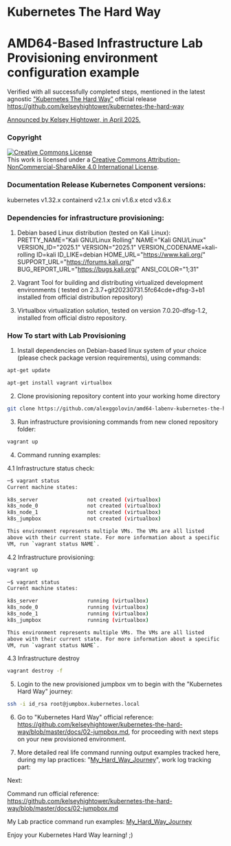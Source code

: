 # Kubernetes The Hard Way 

# AMD64-Based Infrastructure Lab Provisioning environment configuration example
Verified with all successfully completed steps, mentioned in the latest agnostic ["Kubernetes The Hard Way"](https://github.com/kelseyhightower/kubernetes-the-hard-way) 
official release https://github.com/kelseyhightower/kubernetes-the-hard-way 

[Announced by Kelsey Hightower, in April 2025.
](https://www.linkedin.com/posts/kelsey-hightower-849b342b1_kubernetes-the-hard-way-has-been-updated-activity-7315197014126804992-Qp9R?utm_source=share&utm_medium=member_desktop&rcm=ACoAAAQgt6IBcwC4E7wHLIleC--ia5VFLXJc4mo
)

### Copyright

<a rel="license" href="http://creativecommons.org/licenses/by-nc-sa/4.0/"><img alt="Creative Commons License" style="border-width:0" src="https://i.creativecommons.org/l/by-nc-sa/4.0/88x31.png" /></a><br />This work is licensed under a <a rel="license" href="http://creativecommons.org/licenses/by-nc-sa/4.0/">Creative Commons Attribution-NonCommercial-ShareAlike 4.0 International License</a>.




### Documentation Release Kubernetes Component versions:

kubernetes v1.32.x
containerd v2.1.x
cni v1.6.x
etcd v3.6.x


### Dependencies for infrastructure provisioning:

1. Debian based Linux distribution (tested on Kali Linux):
PRETTY_NAME="Kali GNU/Linux Rolling"
NAME="Kali GNU/Linux"
VERSION_ID="2025.1"
VERSION="2025.1"
VERSION_CODENAME=kali-rolling
ID=kali
ID_LIKE=debian
HOME_URL="https://www.kali.org/"
SUPPORT_URL="https://forums.kali.org/"
BUG_REPORT_URL="https://bugs.kali.org/"
ANSI_COLOR="1;31"


2. Vagrant Tool for building and distributing virtualized development environments
   ( tested on 2.3.7+git20230731.5fc64cde+dfsg-3+b1 installed from official distribution repository)


3. Virtualbox virtualization solution, tested on version 7.0.20-dfsg-1.2, installed from official distro repository.


### How To start with Lab Provisioning

1. Install dependencies on Debian-based linux system of your choice (please check package version requirements), using commands:

```bash
apt-get update
```

```bash
apt-get install vagrant virtualbox
```

2. Clone provisioning repository content into your working home directory
```bash
git clone https://github.com/alexggolovin/amd64-labenv-kubernetes-the-hard-way.git
```

3. Run infrastructure provisioning commands from new cloned repository folder:
```bash
vagrant up
```

4. Command running examples:

 4.1 Infrastructure status check:
```bash
─$ vagrant status    
Current machine states:

k8s_server                not created (virtualbox)
k8s_node_0                not created (virtualbox)
k8s_node_1                not created (virtualbox)
k8s_jumpbox               not created (virtualbox)

This environment represents multiple VMs. The VMs are all listed
above with their current state. For more information about a specific
VM, run `vagrant status NAME`.
```

 4.2 Infrastructure provisioning:
```bash
vagrant up
```

```bash
─$ vagrant status
Current machine states:

k8s_server                running (virtualbox)
k8s_node_0                running (virtualbox)
k8s_node_1                running (virtualbox)
k8s_jumpbox               running (virtualbox)

This environment represents multiple VMs. The VMs are all listed
above with their current state. For more information about a specific
VM, run `vagrant status NAME`.
```

4.3 Infrastructure destroy
```bash
vagrant destroy -f
```

5. Login to the new provisioned jumpbox vm to begin with the "Kubernetes Hard Way" journey:
```bash
ssh -i id_rsa root@jumpbox.kubernetes.local
```

6. Go to "Kubernetes Hard Way" official reference: https://github.com/kelseyhightower/kubernetes-the-hard-way/blob/master/docs/02-jumpbox.md, for 
proceeding with next steps on your new provisioned environment. 

7. More detailed real life command running output examples tracked here, during my lap practices: "[My_Hard_Way_Journey](My_Hard_Way_Journey)", 
work log tracking part:



Next: 

Command run official reference: https://github.com/kelseyhightower/kubernetes-the-hard-way/blob/master/docs/02-jumpbox.md

My Lab practice command run examples: [My_Hard_Way_Journey](My_Hard_Way_Journey)




Enjoy your Kubernetes Hard Way learning! ;)




 






